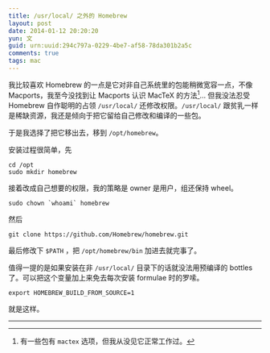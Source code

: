```yaml
---
title: /usr/local/ 之外的 Homebrew
layout: post
date: 2014-01-12 20:20:20
yun: 文
guid: urn:uuid:294c797a-0229-4be7-af58-78da301b2a5c
comments: true
tags: mac
---
```

我比较喜欢 Homebrew 的一点是它对非自己系统里的包能稍微宽容一点，不像 Macports，我至今没找到让 Macports 认识 MacTeX 的方法[^ft]… 但我没法忍受 Homebrew 自作聪明的占领 `/usr/local/` 还修改权限。`/usr/local/` 跟贫乳一样是稀缺资源，我还是倾向于把它留给自己修改和编译的一些包。

于是我选择了把它移出去，移到 `/opt/homebrew`。

安装过程很简单，先

    cd /opt
	sudo mkdir homebrew
	
接着改成自己想要的权限，我的策略是 owner 是用户，组还保持 wheel。

    sudo chown `whoami` homebrew

然后

	git clone https://github.com/Homebrew/homebrew.git
	
最后修改下 `$PATH` ，把 `/opt/homebrew/bin` 加进去就完事了。

值得一提的是如果安装在非 `/usr/local/` 目录下的话就没法用预编译的 bottles 了。可以把这个变量加上来免去每次安装 formulae 时的罗嗦。

	export HOMEBREW_BUILD_FROM_SOURCE=1

就是这样。

---

[^ft]: 有一些包有 `mactex` 选项，但我从没见它正常工作过。
